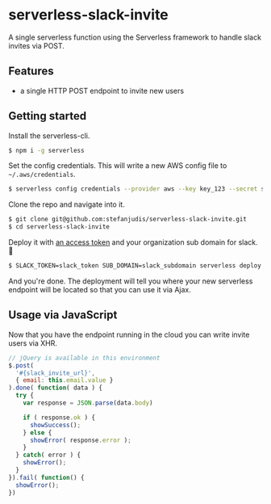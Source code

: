 # serverless-slack-invite

A single serverless function using the Serverless framework to handle slack invites via POST.

## Features

- a single HTTP POST endpoint to invite new users

## Getting started

Install the serverless-cli.

```bash
$ npm i -g serverless
```

Set the config credentials. This will write a new AWS config file to `~/.aws/credentials`.

```bash
$ serverless config credentials --provider aws --key key_123 --secret secret_123
```

Clone the repo and navigate into it.

```bash
$ git clone git@github.com:stefanjudis/serverless-slack-invite.git
$ cd serverless-slack-invite
```

Deploy it with [an access token](https://get.slack.help/hc/en-us/articles/215770388-Creating-and-regenerating-API-tokens) and your organization sub domain for slack. :tada:

```bash
$ SLACK_TOKEN=slack_token SUB_DOMAIN=slack_subdomain serverless deploy
```

And you're done. The deployment will tell you where your new serverless endpoint will be located so that you can use it via Ajax.

## Usage via JavaScript

Now that you have the endpoint running in the cloud you can write invite users via XHR.

```javascript
// jQuery is available in this environment
$.post(
  '#{slack_invite_url}',
  { email: this.email.value }
).done( function( data ) {
  try {
    var response = JSON.parse(data.body)

    if ( response.ok ) {
      showSuccess();
    } else {
      showError( response.error );
    }
  } catch( error ) {
    showError();
  }
}).fail( function() {
  showError();
})
```